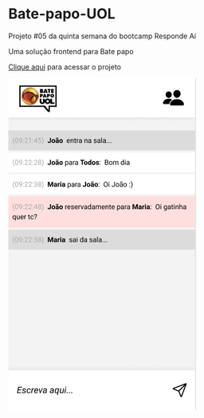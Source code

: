 # Bate-papo-UOL

Projeto #05 da quinta semana do bootcamp Responde Aí

Uma solução frontend para Bate papo

[Clique aqui](https://rafaelbahiense.github.io/Bate-Papo-UOL/) para acessar o projeto


![App screencap](https://github.com/RafaelBahiense/Bate-Papo-UOL/blob/main/assets/images/Screenshot.png?raw=true)
